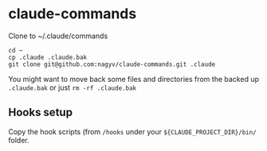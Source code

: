 # claude-commands
Clone to ~/.claude/commands

```
cd ~
cp .claude .claude.bak
git clone git@github.com:nagyv/claude-commands.git .claude
```

You might want to move back some files and directories from the backed up `.claude.bak` or just `rm -rf .claude.bak`

## Hooks setup

Copy the hook scripts (from `/hooks` under your `${CLAUDE_PROJECT_DIR}/bin/` folder.
